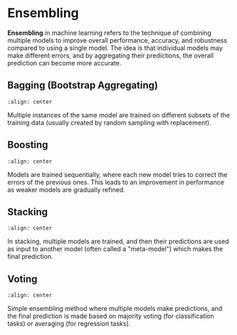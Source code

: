 # Ensembling

**Ensembling** in machine learning refers to the technique of combining multiple models to improve overall performance, accuracy, and robustness compared to using a single model. The idea is that individual models may make different errors, and by aggregating their predictions, the overall prediction can become more accurate.

## Bagging (Bootstrap Aggregating)

```{figure} https://payload-cms.code-b.dev/media/Bagging.png
:align: center
```

Multiple instances of the same model are trained on different subsets of the training data (usually created by random sampling with replacement).

## Boosting

```{figure} https://miro.medium.com/v2/resize:fit:1050/1*4XuD6oRrgVqtaSwH-cu6SA.png
:align: center
```

Models are trained sequentially, where each new model tries to correct the errors of the previous ones. This leads to an improvement in performance as weaker models are gradually refined.

## Stacking

```{figure} https://miro.medium.com/v2/resize:fit:1050/1*DM1DhgvG3UCEZTF-Ev5Q-A.png
:align: center
```

In stacking, multiple models are trained, and then their predictions are used as input to another model (often called a "meta-model") which makes the final prediction.

## Voting

```{figure} https://www.researchgate.net/publication/338409197/figure/fig3/AS:844344101711875@1578318729741/Ensemble-Learning-or-Voting-Classifier-Architecture.png
:align: center
```

Simple ensembling method where multiple models make predictions, and the final prediction is made based on majority voting (for classification tasks) or averaging (for regression tasks).
